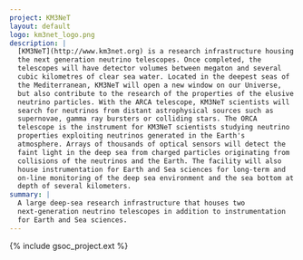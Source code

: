 ```yaml
---
project: KM3NeT
layout: default
logo: km3net_logo.png
description: |
  [KM3NeT](http://www.km3net.org) is a research infrastructure housing
  the next generation neutrino telescopes. Once completed, the
  telescopes will have detector volumes between megaton and several
  cubic kilometres of clear sea water. Located in the deepest seas of
  the Mediterranean, KM3NeT will open a new window on our Universe,
  but also contribute to the research of the properties of the elusive
  neutrino particles. With the ARCA telescope, KM3NeT scientists will
  search for neutrinos from distant astrophysical sources such as
  supernovae, gamma ray bursters or colliding stars. The ORCA
  telescope is the instrument for KM3NeT scientists studying neutrino
  properties exploiting neutrinos generated in the Earth's
  atmosphere. Arrays of thousands of optical sensors will detect the
  faint light in the deep sea from charged particles originating from
  collisions of the neutrinos and the Earth. The facility will also
  house instrumentation for Earth and Sea sciences for long-term and
  on-line monitoring of the deep sea environment and the sea bottom at
  depth of several kilometers.
summary: |
  A large deep-sea research infrastructure that houses two
  next-generation neutrino telescopes in addition to instrumentation
  for Earth and Sea sciences.
---
```


{% include gsoc_project.ext %}
